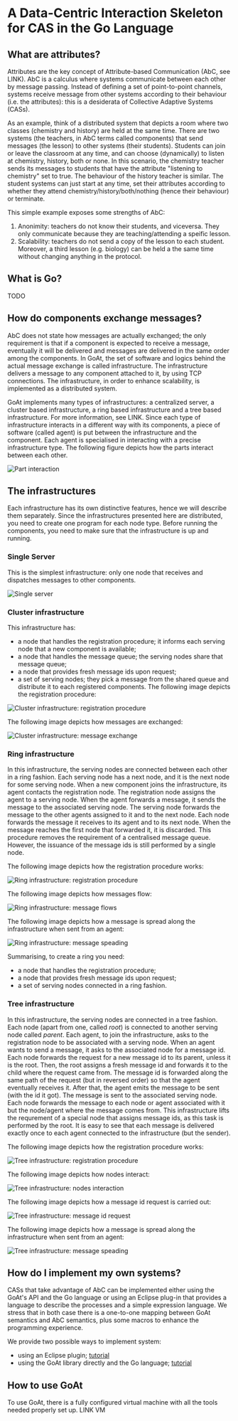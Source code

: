 # A Data-Centric Interaction Skeleton for CAS in the Go Language

## What are attributes?
Attributes are the key concept of Attribute-based Communication (AbC, see LINK). AbC is a calculus where systems communicate between each other by message passing. Instead of defining a set of point-to-point channels, systems receive message from other systems according to their behaviour (i.e. the attributes): this is a desiderata of Collective Adaptive Systems (CASs).

As an example, think of a distributed system that depicts a room where two classes (chemistry and history) are held at the same time. There are two systems (the teachers, in AbC terms called components) that send messages (the lesson) to other systems (their students). Students can join or leave the classroom at any time, and can choose (dynamically) to listen at chemistry, history, both or none. In this scenario, the chemistry teacher sends its messages to students that have the attribute "listening to chemistry" set to true. The behaviour of the history teacher is similar. The student systems can just start at any time, set their attributes according to whether they attend chemistry/history/both/nothing (hence their behaviour) or terminate.

This simple example exposes some strengths of AbC:
1. Anonimity: teachers do not know their students, and viceversa. They only communicate because they are teaching/attending a speific lesson.
2. Scalability: teachers do not send a copy of the lesson to each student. Moreover, a third lesson (e.g. biology) can be held a the same time without changing anything in the protocol.


## What is Go?
TODO


## How do components exchange messages?
AbC does not state how messages are actually exchanged; the only requirement is that if a component is expected to receive a message, eventually it will be delivered and messages are delivered in the same order among the components. In GoAt, the set of software and logics behind the actual message exchange is called infrastructure. The infrastructure delivers a message to any component attached to it, by using TCP connections. The infrastructure, in order to enhance scalability, is implemented as a distributed system. 

GoAt implements many types of infrastructures: a centralized server, a cluster based infrastructure, a ring based infrastructure and a tree based infrastructure. For more information, see LINK. Since each type of infrastructure interacts in a different way with its components, a piece of software (called agent) is put between the infrastructure and the component. Each agent is specialised in interacting with a precise infrastructure type. The following figure depicts how the parts interact between each other.

![Part interaction](abc_component_infrastructure.svg)

## The infrastructures
Each infrastructure has its own distinctive features, hence we will describe them separately. Since the infrastructures presented here are distributed, you need to create one program for each node type. Before running the components, you need to make sure that the infrastructure is up and running.

### Single Server
This is the simplest infrastructure: only one node that receives and dispatches messages to other components.

![Single server](single_server.svg)

### Cluster infrastructure
This infrastructure has:
* a node that handles the registration procedure; it informs each serving node that a new component is available;
* a node that handles the message queue; the serving nodes share that message queue;
* a node that provides fresh message ids upon request;
* a set of serving nodes; they pick a message from the shared queue and distribute it to each registered components.
The following image depicts the registration procedure:

![Cluster infrastructure: registration procedure](cluster_reg.svg)

The following image depicts how messages are exchanged:

![Cluster infrastructure: message exchange](cluster_run.svg)

### Ring infrastructure
In this infrastructure, the serving nodes are connected between each other in a ring fashion. Each serving node has a next node, and it is the next node for some serving node. When a new component joins the infrastructure, its agent contacts the registration node. The registration node assigns the agent to a serving node. When the agent forwards a message, it sends the message to the associated serving node. The serving node forwards the message to the other agents assigned to it and to the next node. Each node forwards the message it receives to its agent and to its next node. When the message reaches the first node that forwarded it, it is discarded. This procedure removes the requirement of a centralised message queue. However, the issuance of the message ids is still performed by a single node.

The following image depicts how the registration procedure works:

![Ring infrastructure: registration procedure](ring_reg.svg)

The following image depicts how messages flow:

![Ring infrastructure: message flows](ring_connection.svg)

The following image depicts how a message is spread along the infrastructure when sent from an agent:

![Ring infrastructure: message speading](ring_msg.svg)

Summarising, to create a ring you need:
* a node that handles the registration procedure;
* a node that provides fresh message ids upon request;
* a set of serving nodes connected in a ring fashion.

### Tree infrastructure
In this infrastructure, the serving nodes are connected in a tree fashion. Each node (apart from one, called _root_) is connected to another serving node called _parent_. Each agent, to join the infrastructure, asks to the registration node to be associated with a serving node. When an agent wants to send a message, it asks to the associated node for a message id. Each node forwards the request for a new message id to its parent, unless it is the root. Then, the root assigns a fresh message id and forwards it to the child where the request came from. The message id is forwarded along the same path of the request (but in reversed order) so that the agent eventually receives it. After that, the agent emits the message to be sent (with the id it got). The message is sent to the associated serving node. Each node forwards the message to each node or agent associated with it but the node/agent where the message comes from. This infrastructure lifts the requrement of a special node that assigns message ids, as this task is performed by the root. It is easy to see that each message is delivered exactly once to each agent connected to the infrastructure (but the sender).

The following image depicts how the registration procedure works:

![Tree infrastructure: registration procedure](tree_reg.svg)

The following image depicts how nodes interact:

![Tree infrastructure: nodes interaction](ring_connection.svg)

The following image depicts how a message id request is carried out:

![Tree infrastructure: message id request](tree_mid.svg)

The following image depicts how a message is spread along the infrastructure when sent from an agent:

![Tree infrastructure: message speading](tree_msg.svg)

## How do I implement my own systems?
CASs that take advantage of AbC can be implemented either using the GoAt's API and the Go language or using an Eclipse plug-in that provides a language to describe the processes and a simple expression language. We stress that in both case there is a one-to-one mapping between GoAt semantics and AbC semantics, plus some macros to enhance the programming experience.

We provide two possible ways to implement system:
* using an Eclipse plugin; [tutorial](plugin.md)
* using the GoAt library directly and the Go language; [tutorial](library.md)

## How to use GoAt
To use GoAt, there is a fully configured virtual machine with all the tools needed properly set up.
LINK VM
